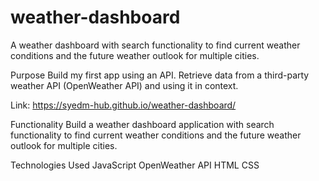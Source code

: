 # weather-dashboard
A weather dashboard with search functionality to find current weather conditions and the future weather outlook for multiple cities.

Purpose
Build my first app using an API. Retrieve data from a third-party weather API (OpenWeather API) and using it in context.

Link: https://syedm-hub.github.io/weather-dashboard/

Functionality
Build a weather dashboard application with search functionality to find current weather conditions and the future weather outlook for multiple cities.

Technologies Used
JavaScript
OpenWeather API
HTML
CSS
